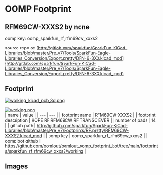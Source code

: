 # OOMP Footprint  
## RFM69CW-XXXS2  by none  
  
oomp key: oomp_sparkfun_rf_rfm69cw_xxxs2  
  
source repo at: [http://gitlab.com/sparkfun/SparkFun-KiCad-Libraries/blob/master/Pre_v7/Tools/SparkFun-Eagle-Libraries_Conversion/Export.pretty/DFN-6-3X3.kicad_mod](http://gitlab.com/sparkfun/SparkFun-KiCad-Libraries/blob/master/Pre_v7/Tools/SparkFun-Eagle-Libraries_Conversion/Export.pretty/DFN-6-3X3.kicad_mod)  
## Footprint  
  
[![working_kicad_pcb_3d.png](working_kicad_pcb_3d_600.png)](working_kicad_pcb_3d.png)  
  
[![working.png](working_600.png)](working.png)  
| name | value | 
| --- | --- | 
| footprint name | RFM69CW-XXXS2 | 
| footprint description | HOPE RF RFM69CW RF TRANSCIEVER | 
| number of pads | 14 | 
| github path | http://github.com/sparkfun/SparkFun-KiCad-Libraries/blob/master/Pre_v7/Footprints/RF.pretty/RFM69CW-XXXS2.kicad_mod | 
| oomp key | oomp_sparkfun_rf_rfm69cw_xxxs2 | 
| oomp bot github | https://github.com/oomlout/oomlout_oomp_footprint_bot/tree/main/footprints/sparkfun_rf_rfm69cw_xxxs2/working | 
## Images  
